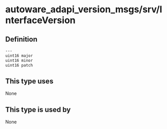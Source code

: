 <!-- This file is generated by a tool. Do not edit directly. -->

# autoware_adapi_version_msgs/srv/InterfaceVersion

## Definition

```txt
---
uint16 major
uint16 minor
uint16 patch
```

## This type uses

None

## This type is used by

None
